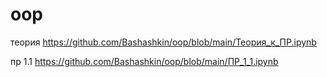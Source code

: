 # oop
теория 
https://github.com/Bashashkin/oop/blob/main/Теория_к_ПР.ipynb

пр 1.1
https://github.com/Bashashkin/oop/blob/main/ПР_1_1.ipynb
